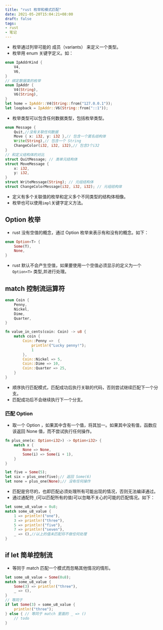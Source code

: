 ```yaml
---
title: "rust 枚举和模式匹配"
date: 2021-05-20T15:04:21+08:00
draft: false
tags:
- rust
- 笔记
---
```

- 枚举通过列举可能的 成员（variants） 来定义一个类型。
- 枚举用 enum 关键字定义。如：
```rust
enum IpAddrKind {
    V4,
    V6,
}
// 绑定数据类的枚举
enum IpAddr {
    V4(String),
    V6(String),
}
let home = IpAddr::V4(String::from("127.0.0.1"));
let loopback = IpAddr::V6(String::from("::1"));
```
- 枚举类型可以包含任何数据类型，包括枚举类型。
```rust
enum Message {
    Quit,//没有关联任何数据
    Move { x: i32, y: i32 },// 包含一个匿名结构体
    Write(String),// 包含一个 String
    ChangeColor(i32, i32, i32),// 包含3个i32
}
// 和定义结构体的对比
struct QuitMessage; // 类单元结构体
struct MoveMessage {
    x: i32,
    y: i32,
}
struct WriteMessage(String); // 元组结构体
struct ChangeColorMessage(i32, i32, i32); // 元组结构体
```
- 定义有多个关联值的枚举和定义多个不同类型的结构体相像。
- 枚举也可以使用`impl`关键字定义方法。

## Option 枚举
- rust 没有空值的概念，通过 Option 枚举来表示有和没有的概念。如下：
```rust
enum Option<T> {
    Some(T),
    None,
}
```
- rust 默认不会产生空值，如果要使用一个空值必须显示的定义为一个 `Option<T>` 类型,并进行处理。

## match 控制流运算符
```rust
enum Coin {
    Penny,
    Nickel,
    Dime,
    Quarter,
}

fn value_in_cents(coin: Coin) -> u8 {
    match coin {
        Coin::Penny =>  {
            println!("Lucky penny!");
            1
        },
        Coin::Nickel => 5,
        Coin::Dime => 10,
        Coin::Quarter => 25,
    }
}
```
- 顺序执行匹配模式，匹配成功后执行关联的代码，否则尝试继续匹配下一个分支。
- 匹配成功后不会继续执行下一个分支。
### 匹配 Option<T>
- 取一个 Option<i32> ，如果其中含有一个值，将其加一。如果其中没有值，函数应该返回 None 值，而不尝试执行任何操作。
```rust
fn plus_one(x: Option<i32>) -> Option<i32> {
    match x {
        None => None,
        Some(i) => Some(i + 1),
    }
}

let five = Some(5);
let six = plus_one(five);// 返回 Some(6)
let none = plus_one(None);// 没有任何操作
```
- 匹配是穷尽的，也即匹配必须处理所有可能出现的情况，否则无法编译通过。
- 通过通配符`_`(可以匹配所有的值)可以忽略不关心的可能的匹配情况。如下：
```rust
let some_u8_value = 0u8;
match some_u8_value {
    1 => println!("one"),
    3 => println!("three"),
    5 => println!("five"),
    7 => println!("seven"),
    _ => (),//以上的值未匹配将不做任何处理
}
```
## if let 简单控制流
- 等同于 match 匹配一个模式而忽略其他情况的情形。
```rust
let some_u8_value = Some(0u8);
match some_u8_value {
    Some(3) => println!("three"),
    _ => (),
}
// 等同于
if let Some(3) = some_u8_value {
    println!("three");
} else { // 等同于 match 里面的 _ => ()
    // todo
}
```